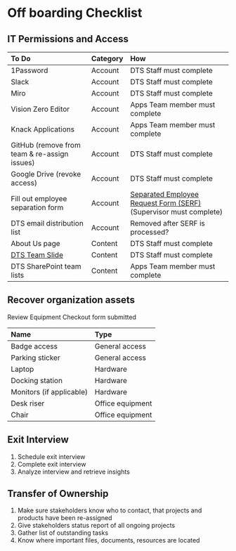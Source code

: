 # Off boarding Checklist

## IT Permissions and Access

| To Do | Category | How |
| :--- | :--- | :--- |
| 1Password | Account | DTS Staff must complete |
| Slack | Account | DTS Staff must complete |
| Miro | Account | DTS Staff must complete |
| Vision Zero Editor | Account | Apps Team member must complete |
| Knack Applications | Account | Apps Team member must complete |
| GitHub \(remove from team & re-assign issues\) | Account | DTS Staff must complete |
| Google Drive \(revoke access\) | Account | DTS Staff must complete |
| Fill out employee separation form  | Account | [Separated Employee Request Form \(SERF\)](https://atx.service-now.com/sp?id=sc_cat_item_guide&sys_id=72fb6289db9f73405b03f482ba961956)  \(Supervisor must complete\) |
| DTS email distribution list | Account | Removed after SERF is processed? |
| About Us page | Content | DTS Staff must complete |
| [DTS Team Slide](https://docs.google.com/presentation/d/1tHKTfUgQ-uAXdRBkEdXqR7ryBo_LTU86IzQxo1gJoeA/edit#slide=id.gc64f254bde_0_91) | Content | DTS Staff must complete |
| DTS SharePoint team lists | Content | Apps Team member must complete |

## Recover organization assets

Review Equipment Checkout form submitted

| Name | Type |
| :--- | :--- |
| Badge access | General access |
| Parking sticker | General access |
| Laptop | Hardware |
| Docking station | Hardware |
| Monitors \(if applicable\) | Hardware |
| Desk riser | Office equipment |
| Chair | Office equipment |

## Exit Interview

1. Schedule exit interview
2. Complete exit interview
3. Analyze interview and retrieve insights

## Transfer of Ownership

1. Make sure stakeholders know who to contact, that projects and products have been re-assigned
2. Give stakeholders status report of all ongoing projects
3. Gather list of outstanding tasks 
4. Know where important files, documents, resources are located


